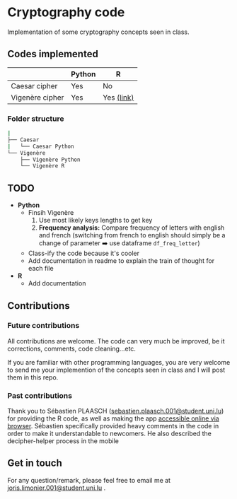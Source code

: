 # Cryptography code

Implementation of some cryptography concepts seen in class.

## Codes implemented

|                 | Python | R                                                      |
| --------------- | ------ | ------------------------------------------------------ |
| Caesar cipher   | Yes    | No                                                     |
| Vigenère cipher | Yes    | Yes [(link)](https://plaaschou.shinyapps.io/Decypher/) |

### Folder structure

```bash
|
├── Caesar
|   └── Caesar Python
└── Vigenère
    ├── Vigenère Python
    └── Vigenère R
```

## TODO

- **Python**
  - Finsih Vigenère
    1. Use most likely keys lengths to get key
    2. **Frequency analysis:** Compare frequency of letters with english and french (switching from french to english should simply be a change of parameter :arrow_right: use dataframe `df_freq_letter`)
  - Class-ify the code because it's cooler
  - Add documentation in readme to explain the train of thought for each file
- **R**
  - Add documentation

## Contributions

### Future contributions

All contributions are welcome. The code can very much be improved, be it corrections, comments, code cleaning...etc.

If you are familiar with other programming languages, you are very welcome to send me your implemention of the concepts seen in class and I will post them in this repo.

### Past contributions

Thank you to Sébastien PLAASCH (sebastien.plaasch.001@student.uni.lu) for providing the R code, as well as making the app [accessible online via browser](https://plaaschou.shinyapps.io/Decypher/). Sébastien specifically provided heavy comments in the code in order to make it understandable to newcomers. He also described the decipher-helper process in the mobile

## Get in touch

For any question/remark, please feel free to email me at joris.limonier.001@student.uni.lu .
